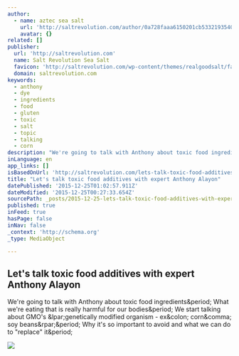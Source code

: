 ```yaml
---
author:
  - name: aztec sea salt
    url: 'http://saltrevolution.com/author/0a728faaa6150201cb53321935400fc6/'
    avatar: {}
related: []
publisher:
  url: 'http://saltrevolution.com'
  name: Salt Revolution Sea Salt
  favicon: 'http://saltrevolution.com/wp-content/themes/realgoodsalt/favicon.ico'
  domain: saltrevolution.com
keywords:
  - anthony
  - dye
  - ingredients
  - food
  - gluten
  - toxic
  - salt
  - topic
  - talking
  - corn
description: "We're going to talk with Anthony about toxic food ingredients. What we're eating that is really harmful for our bodies. We start talking about GMO's (genetically modified organism - ex: corn, soy beans). Why it's so important to avoid and what we can do to \"replace\" it."
inLanguage: en
app_links: []
isBasedOnUrl: 'http://saltrevolution.com/lets-talk-toxic-food-additives-expert-anthony-alayon/'
title: "Let's talk toxic food additives with expert Anthony Alayon"
datePublished: '2015-12-25T01:02:57.911Z'
dateModified: '2015-12-25T00:27:33.654Z'
sourcePath: _posts/2015-12-25-lets-talk-toxic-food-additives-with-expert-anthony-alayon.md
published: true
inFeed: true
hasPage: false
inNav: false
_context: 'http://schema.org'
_type: MediaObject

---
```

<article style=""><h1>Let's talk toxic food additives with expert Anthony Alayon</h1><p>We're going to talk with Anthony about toxic food ingredients&amp;period; What we're eating that is really harmful for our bodies&amp;period; We start talking about GMO's &amp;lpar;genetically modified organism - ex&amp;colon; corn&amp;comma; soy beans&amp;rpar;&amp;period; Why it's so important to avoid and what we can do to "replace" it&amp;period;</p><img src="http://saltrevolution.com/wp-content/uploads/2014/11/anthonyalayon-1024x1024.jpg" /></article>